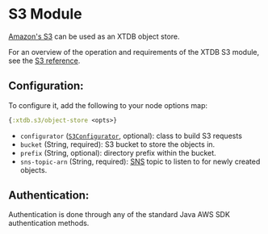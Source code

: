 # S3 Module

[Amazon's S3](https://aws.amazon.com/s3/) can be used as an XTDB object store.

For an overview of the operation and requirements of the XTDB S3 module, see the [S3 reference](/reference/main/modules/s3).

## Configuration:

To configure it, add the following to your node options map:

```clojure
{:xtdb.s3/object-store <opts>}
```

* `configurator` ([`S3Configurator`](/clients/java/xtdb/s3/S3Configurator.html), optional): class to build S3 requests
* `bucket` (String, required): S3 bucket to store the objects in.
* `prefix` (String, optional): directory prefix within the bucket.
* `sns-topic-arn` (String, required): [SNS](https://aws.amazon.com/sns/) topic to listen to for newly created objects.

## Authentication:

Authentication is done through any of the standard Java AWS SDK authentication methods.
